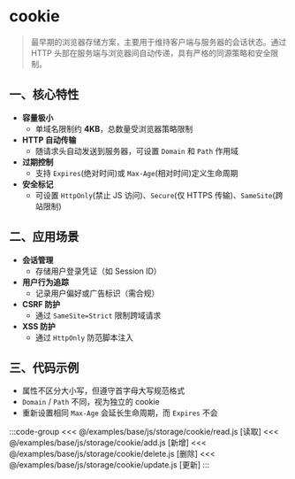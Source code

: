 # cookie <Sound word="cookie"/>

> 最早期的浏览器存储方案，主要用于维持客户端与服务器的会话状态。通过 HTTP 头部在服务端与浏览器间自动传递，具有严格的同源策略和安全限制。

## 一、核心特性

- **容量极小**
  - 单域名限制约 **4KB**，总数量受浏览器策略限制
- **HTTP 自动传输**
  - 随请求头自动发送到服务器，可设置 `Domain` 和 `Path` 作用域
- **过期控制**
  - 支持 `Expires`(绝对时间)或 `Max-Age`(相对时间)定义生命周期
- **安全标记**
  - 可设置 `HttpOnly`(禁止 JS 访问)、`Secure`(仅 HTTPS 传输)、`SameSite`(跨站限制)

## 二、应用场景

- **会话管理**
  - 存储用户登录凭证（如 Session ID）
- **用户行为追踪**
  - 记录用户偏好或广告标识（需合规）
- **CSRF 防护**
  - 通过 `SameSite=Strict` 限制跨域请求
- **XSS 防护**
  - 通过 `HttpOnly` 防范脚本注入

## 三、代码示例

- 属性不区分大小写，但遵守首字母大写规范格式
- `Domain` / `Path` 不同，视为独立的 cookie
- 重新设置相同 `Max-Age` 会延长生命周期，而 `Expires` 不会

:::code-group
<<< @/examples/base/js/storage/cookie/read.js [读取]
<<< @/examples/base/js/storage/cookie/add.js [新增]
<<< @/examples/base/js/storage/cookie/delete.js [删除]
<<< @/examples/base/js/storage/cookie/update.js [更新]
:::

